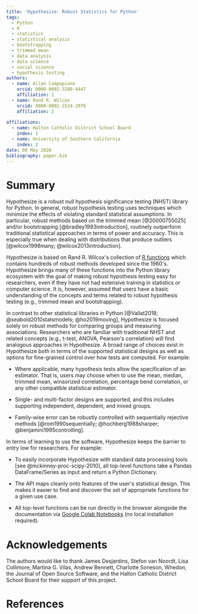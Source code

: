 ```yaml
---
title: 'Hypothesize: Robust Statistics for Python'
tags:
  - Python
  - R
  - statistics
  - statistical analysis
  - bootstrapping
  - trimmed mean
  - data analysis
  - data science
  - social science
  - hypothesis testing
authors:
  - name: Allan Campopiano
    orcid: 0000-0002-3280-4447
    affiliation: 1
  - name: Rand R. Wilcox
    orcid: 0000-0002-2524-2976
    affiliation: 2
    
affiliations:
  - name: Halton Catholic District School Board
    index: 1
  - name: University of Southern California
    index: 2
date: 08 May 2020
bibliography: paper.bib
---
```


# Summary

Hypothesize is a robust null hypothesis significance testing (NHST) library for Python. In general,
robust hypothesis testing uses techniques which minimize the effects of violating standard statistical 
assumptions. In particular, robust methods based on the trimmed mean [@20000755025] 
and/or bootstrapping [@bradley1993introduction], routinely outperform traditional statistical 
approaches in terms of power and accuracy. This is especially true when dealing with
distributions that produce outliers [@wilcox1998many; @wilcox2013introduction].

Hypothesize is based on Rand R. Wilcox's collection of [R functions](https://dornsife.usc.edu/labs/rwilcox/software/)
which contains hundreds of robust methods developed since the 1960's. 
Hypothesize brings many of these functions into the Python library ecosystem with the goal
of making robust hypothesis testing easy for researchers, even
if they have not had extensive training in statistics or computer science. It is, however, assumed 
that users have a basic understanding of the concepts and terms related to robust hypothesis 
testing (e.g., trimmed mean and bootstrapping).

In contrast to other statistical libraries in Python [@Vallat2018; @seabold2010statsmodels; @ho2019moving],
Hypothesize is focused solely on robust methods for comparing groups and measuring associations. Researchers
who are familiar with traditional NHST and related concepts (e.g., t-test, ANOVA, Pearson's correlation) 
will find analogous approaches in Hypothesize. A broad range of choices exist in Hypothesize both in terms of the
supported statistical designs as well as options for fine-grained control over how tests are computed.
For example:
 
- Where applicable, many hypothesis tests allow the specification of an estimator. That is, users may 
choose when to use the mean, median, trimmed mean, winsorized correlation, percentage bend correlation, 
or any other compatible statistical estimator.

- Single- and multi-factor designs are supported, and this includes supporting 
    independent, dependent, and mixed groups.

- Family-wise error can be robustly controlled with sequentially 
    rejective methods [@rom1990sequentially; @hochberg1988sharper; @benjamini1995controlling].

In terms of learning to use the software, Hypothesize keeps the barrier to entry low for researchers. For example:

 - To easily incorporate Hypothesize with standard data processing tools
 [see @mckinney-proc-scipy-2010], all top-level 
 functions take a Pandas DataFrame/Series as input and return a Python Dictionary.
 
 - The API maps cleanly onto features of the user's statistical design. 
 This makes it easier to find and discover the set of appropriate functions for a
 given use case.
 
 - All top-level functions can be run directly in the browser alongside the documentation via 
[Google Colab Notebooks](https://colab.research.google.com/notebooks/intro.ipynb) 
(no local installation required).

# Acknowledgements

The authors would like to thank 
James Desjardins, 
Stefon van Noordt, 
Lisa Collimore, 
Martina G. Vilas, 
Andrew Bennett, 
Charlotte Soneson, 
Whedon,
the Journal of Open Source Software,
and the Halton Catholic District School Board 
for their support of this project.

# References